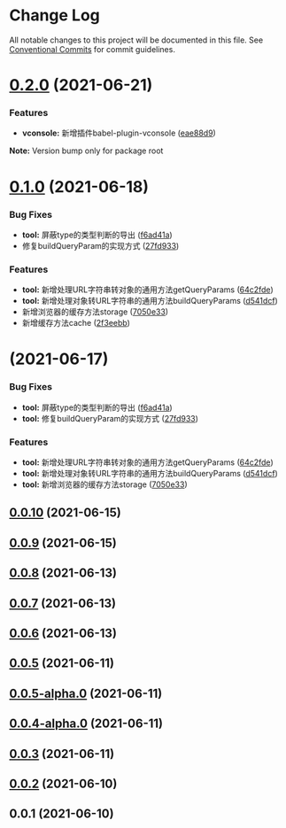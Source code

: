# Change Log

All notable changes to this project will be documented in this file.
See [Conventional Commits](https://conventionalcommits.org) for commit guidelines.

# [0.2.0](https://github.com/jeft224/ehome-common/compare/v0.1.0...v0.2.0) (2021-06-21)


### Features

* **vconsole:** 新增插件babel-plugin-vconsole ([eae88d9](https://github.com/jeft224/ehome-common/commit/eae88d9f8626c717883d081141f167bdb733bbf5))







**Note:** Version bump only for package root





# [0.1.0](https://github.com/jeft224/ehome-common/compare/v0.0.10...v0.1.0) (2021-06-18)


### Bug Fixes

* **tool:** 屏蔽type的类型判断的导出 ([f6ad41a](https://github.com/jeft224/ehome-common/commit/f6ad41aa860ab39c99dcc3af246840229d0141b1))
* 修复buildQueryParam的实现方式 ([27fd933](https://github.com/jeft224/ehome-common/commit/27fd9339ed01384d69051944bfb7751b66bfe413))


### Features

* **tool:** 新增处理URL字符串转对象的通用方法getQueryParams ([64c2fde](https://github.com/jeft224/ehome-common/commit/64c2fde3a9a44a726278b583173a5df352a88088))
* **tool:** 新增处理对象转URL字符串的通用方法buildQueryParams ([d541dcf](https://github.com/jeft224/ehome-common/commit/d541dcfbdff008c785af1b501f34d3f5f88de94e))
* 新增浏览器的缓存方法storage ([7050e33](https://github.com/jeft224/ehome-common/commit/7050e330f6bb9c8914f4b67cc2f53e76e232f573))
* 新增缓存方法cache ([2f3eebb](https://github.com/jeft224/ehome-common/commit/2f3eebbac84d6404b91a3d7877c81e9b0a79ca3b))





# [](https://github.com/jeft224/ehome-common/compare/v0.0.10...v) (2021-06-17)


### Bug Fixes

* **tool:** 屏蔽type的类型判断的导出 ([f6ad41a](https://github.com/jeft224/ehome-common/commit/f6ad41aa860ab39c99dcc3af246840229d0141b1))
* **tool:** 修复buildQueryParam的实现方式 ([27fd933](https://github.com/jeft224/ehome-common/commit/27fd9339ed01384d69051944bfb7751b66bfe413))


### Features

* **tool:** 新增处理URL字符串转对象的通用方法getQueryParams ([64c2fde](https://github.com/jeft224/ehome-common/commit/64c2fde3a9a44a726278b583173a5df352a88088))
* **tool:** 新增处理对象转URL字符串的通用方法buildQueryParams ([d541dcf](https://github.com/jeft224/ehome-common/commit/d541dcfbdff008c785af1b501f34d3f5f88de94e))
* **tool:** 新增浏览器的缓存方法storage ([7050e33](https://github.com/jeft224/ehome-common/commit/7050e330f6bb9c8914f4b67cc2f53e76e232f573))



## [0.0.10](https://github.com/jeft224/ehome-common/compare/v0.0.9...v0.0.10) (2021-06-15)



## [0.0.9](https://github.com/jeft224/ehome-common/compare/v0.0.8...v0.0.9) (2021-06-15)



## [0.0.8](https://github.com/jeft224/ehome-common/compare/v0.0.7...v0.0.8) (2021-06-13)



## [0.0.7](https://github.com/jeft224/ehome-common/compare/v0.0.6...v0.0.7) (2021-06-13)



## [0.0.6](https://github.com/jeft224/ehome-common/compare/v0.0.5...v0.0.6) (2021-06-13)



## [0.0.5](https://github.com/jeft224/ehome-common/compare/v0.0.5-alpha.0...v0.0.5) (2021-06-11)



## [0.0.5-alpha.0](https://github.com/jeft224/ehome-common/compare/v0.0.4-alpha.0...v0.0.5-alpha.0) (2021-06-11)



## [0.0.4-alpha.0](https://github.com/jeft224/ehome-common/compare/v0.0.3...v0.0.4-alpha.0) (2021-06-11)



## [0.0.3](https://github.com/jeft224/ehome-common/compare/v0.0.2...v0.0.3) (2021-06-11)



## [0.0.2](https://github.com/jeft224/ehome-common/compare/v0.0.1...v0.0.2) (2021-06-10)



## 0.0.1 (2021-06-10)
